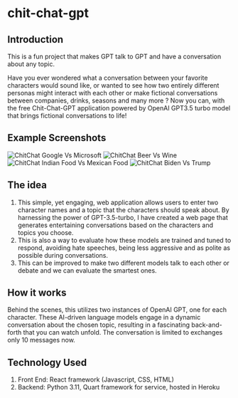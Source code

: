# chit-chat-gpt

## Introduction
This is a fun project that makes GPT talk to GPT and have a conversation about any topic.

Have you ever wondered what a conversation between your favorite characters would sound like, or wanted to see how two entirely different personas might interact with each other or make fictional conversations between companies, drinks, seasons and many more ? Now you can, with the free Chit-Chat-GPT application powered by OpenAI GPT3.5 turbo model that brings fictional conversations to life!

## Example Screenshots

![ChitChat Google Vs Microsoft](https://user-images.githubusercontent.com/17029551/235376360-dff6fa00-8505-4846-af72-aad55d1ae731.jpg)
![ChitChat Beer Vs Wine](https://user-images.githubusercontent.com/17029551/235376361-c0321c9e-f726-4b78-9980-78ac7fbf8a99.jpg)
![ChitChat Indian Food Vs Mexican Food](https://user-images.githubusercontent.com/17029551/235376362-84cbda07-a7ca-4967-97ba-44ccc0c10cd4.jpg)
![ChitChat Biden Vs Trump](https://user-images.githubusercontent.com/17029551/235376363-6ca34d45-95b5-4ca3-9f6b-d8a7ba82525e.jpg)

## The idea
1. This simple, yet engaging, web application allows users to enter two character names and a topic that the characters should speak about. By harnessing the power of GPT-3.5-turbo, I have created a web page that generates entertaining conversations based on the characters and topics you choose.
2. This is also a way to evaluate how these models are trained and tuned to respond, avoiding hate speeches, being less aggressive and as polite as possible during conversations.
3. This can be improved to make two different models talk to each other or debate and we can evaluate the smartest ones.

## How it works
Behind the scenes, this utilizes two instances of OpenAI GPT, one for each character. These AI-driven language models engage in a dynamic conversation about the chosen topic, resulting in a fascinating back-and-forth that you can watch unfold. The conversation is limited to exchanges only 10 messages now.

## Technology Used
1. Front End: React framework (Javascript, CSS, HTML)
2. Backend: Python 3.11, Quart framework for service, hosted in Heroku
